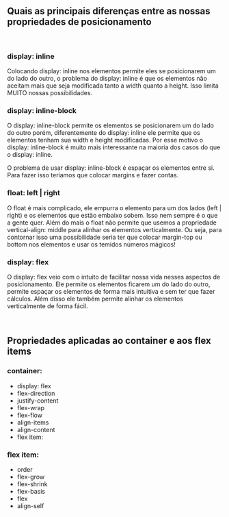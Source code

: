 <h2>Quais as principais diferenças entre as nossas propriedades de posicionamento</h2>
<br>
<h3><strong>display: inline</strong></h3>

Colocando display: inline nos elementos permite eles se posicionarem um do lado do outro, o problema do display: inline é que os elementos não aceitam mais que seja modificada tanto a width quanto a height. Isso limita MUITO nossas possibilidades.

<h3><strong>display: inline-block</strong></h3>

O display: inline-block permite os elementos se posicionarem um do lado do outro porém, diferentemente do display: inline ele permite que os elementos tenham sua width e height modificadas. Por esse motivo o display: inline-block é muito mais interessante na maioria dos casos do que o display: inline.

O problema de usar display: inline-block é espaçar os elementos entre si. Para fazer isso teríamos que colocar margins e fazer contas.

<h3><strong>float: left | right</strong></h3>

O float é mais complicado, ele empurra o elemento para um dos lados (left | right) e os elementos que estão embaixo sobem. Isso nem sempre é o que a gente quer. Além do mais o float não permite que usemos a propriedade vertical-align: middle para alinhar os elementos verticalmente. Ou seja, para contornar isso uma possibilidade seria ter que colocar margin-top ou bottom nos elementos e usar os temidos números mágicos!

<h3><strong>display: flex</strong></h3>

O display: flex veio com o intuito de facilitar nossa vida nesses aspectos de posicionamento. Ele permite os elementos ficarem um do lado do outro, permite espaçar os elementos de forma mais intuitiva e sem ter que fazer cálculos. Além disso ele também permite alinhar os elementos verticalmente de forma fácil.


<br>
<h2>Propriedades aplicadas ao container e aos flex items</h2>

<h3>container:</h3>

- display: flex
- flex-direction
- justify-content
- flex-wrap
- flex-flow
- align-items
- align-content
- flex item:

<h3>flex item:</h3>

- order
- flex-grow
- flex-shrink
- flex-basis
- flex
- align-self